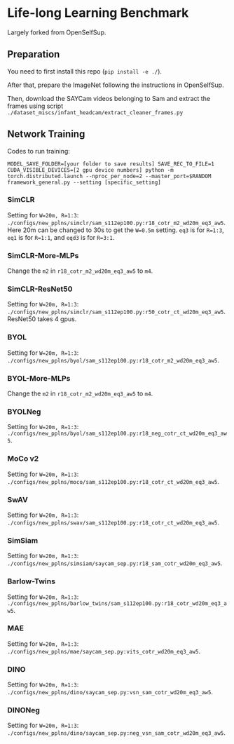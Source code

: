 # Life-long Learning Benchmark

Largely forked from OpenSelfSup.

## Preparation

You need to first install this repo (`pip install -e ./`).

After that, prepare the ImageNet following the instructions in OpenSelfSup.

Then, download the SAYCam videos belonging to Sam and extract the frames using script `./dataset_miscs/infant_headcam/extract_cleaner_frames.py`


## Network Training

Codes to run training:

```
MODEL_SAVE_FOLDER=[your folder to save results] SAVE_REC_TO_FILE=1 CUDA_VISIBLE_DEVICES=[2 gpu device numbers] python -m torch.distributed.launch --nproc_per_node=2 --master_port=$RANDOM framework_general.py --setting [specific_setting]
```

### SimCLR
Setting for `W=20m, R=1:3`: `./configs/new_pplns/simclr/sam_s112ep100.py:r18_cotr_m2_wd20m_eq3_aw5`.
Here 20m can be changed to 30s to get the `W=0.5m` setting. `eq3` is for `R=1:3`, `eq1` is for `R=1:1`, and `eqd3` is for `R=3:1`.

### SimCLR-More-MLPs
Change the `m2` in `r18_cotr_m2_wd20m_eq3_aw5` to `m4`.

### SimCLR-ResNet50
Setting for `W=20m, R=1:3`: `./configs/new_pplns/simclr/sam_s112ep100.py:r50_cotr_ct_wd20m_eq3_aw5`. ResNet50 takes 4 gpus.

### BYOL
Setting for `W=20m, R=1:3`: `./configs/new_pplns/byol/sam_s112ep100.py:r18_cotr_m2_wd20m_eq3_aw5`.

### BYOL-More-MLPs
Change the `m2` in `r18_cotr_m2_wd20m_eq3_aw5` to `m4`.

### BYOLNeg
Setting for `W=20m, R=1:3`: `./configs/new_pplns/byol/sam_s112ep100.py:r18_neg_cotr_ct_wd20m_eq3_aw5`.

### MoCo v2
Setting for `W=20m, R=1:3`: `./configs/new_pplns/moco/sam_s112ep100.py:r18_cotr_ct_wd20m_eq3_aw5`.

### SwAV
Setting for `W=20m, R=1:3`: `./configs/new_pplns/swav/sam_s112ep100.py:r18_cotr_ct_wd20m_eq3_aw5`.

### SimSiam
Setting for `W=20m, R=1:3`: `./configs/new_pplns/simsiam/saycam_sep.py:r18_sam_cotr_wd20m_eq3_aw5`.

### Barlow-Twins
Setting for `W=20m, R=1:3`: `./configs/new_pplns/barlow_twins/sam_s112ep100.py:r18_cotr_wd20m_eq3_aw5`.

### MAE
Setting for `W=20m, R=1:3`: `./configs/new_pplns/mae/saycam_sep.py:vits_cotr_wd20m_eq3_aw5`.

### DINO
Setting for `W=20m, R=1:3`: `./configs/new_pplns/dino/saycam_sep.py:vsn_sam_cotr_wd20m_eq3_aw5`.

### DINONeg
Setting for `W=20m, R=1:3`: `./configs/new_pplns/dino/saycam_sep.py:neg_vsn_sam_cotr_wd20m_eq3_aw5`.
